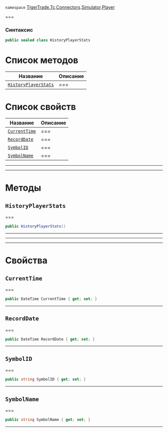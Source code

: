 
`namespace` [TigerTrade.Tc](../../../../TigerTrade.Tc.md).[Connectors](../../../../TigerTrade.Tc/Connectors.md).[Simulator](../../../../TigerTrade.Tc/Connectors/Simulator.md).[Player](../../../../TigerTrade.Tc/Connectors/Simulator/Player.md)


===

### Синтаксис
```csharp
public sealed class HistoryPlayerStats
```


# Список методов
| Название | Описание |
| --- | --- |
| [`HistoryPlayerStats`](#method-historyplayerstats) | *===* |

# Список свойств
| Название | Описание |
| --- | --- |
| [`CurrentTime`](#property-currenttime) | *===* |
| [`RecordDate`](#property-recorddate) | *===* |
| [`SymbolID`](#property-symbolid) | *===* |
| [`SymbolName`](#property-symbolname) | *===* |





***  
***  
# Методы

## `HistoryPlayerStats`<a href="method-historyplayerstats" id="method-historyplayerstats"></a>
===
```csharp
public HistoryPlayerStats()
```

***  
***  
 ***  
# Свойства

## `CurrentTime`<a href="property-currenttime" id="property-currenttime"></a>
===
```csharp
public DateTime CurrentTime { get; set; }
```  
***

## `RecordDate`<a href="property-recorddate" id="property-recorddate"></a>
===
```csharp
public DateTime RecordDate { get; set; }
```  
***

## `SymbolID`<a href="property-symbolid" id="property-symbolid"></a>
===
```csharp
public string SymbolID { get; set; }
```  
***

## `SymbolName`<a href="property-symbolname" id="property-symbolname"></a>
===
```csharp
public string SymbolName { get; set; }
```  
***

